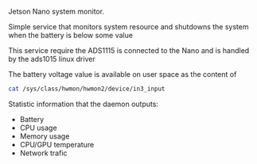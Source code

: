 Jetson Nano system monitor.

Simple service that monitors system resource and shutdowns the system
when the battery is below some value

This service require the ADS1115 is connected to the
Nano and is handled by the ads1015 linux driver

The battery voltage value is available on user space as the content of

```sh
cat /sys/class/hwmon/hwmon2/device/in3_input
```

Statistic information that the daemon outputs:
- Battery
- CPU usage
- Memory usage
- CPU/GPU temperature
- Network trafic
